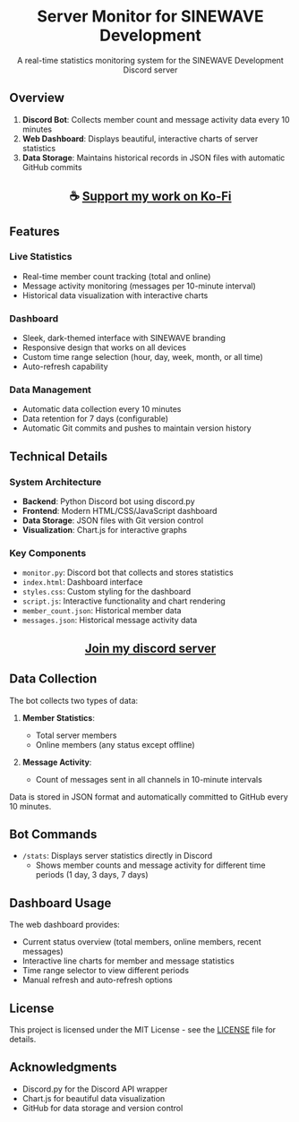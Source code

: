 <div align="center">

# Server Monitor for SINEWAVE Development

A real-time statistics monitoring system for the SINEWAVE Development Discord server

</div>

## Overview

1. **Discord Bot**: Collects member count and message activity data every 10 minutes
2. **Web Dashboard**: Displays beautiful, interactive charts of server statistics
3. **Data Storage**: Maintains historical records in JSON files with automatic GitHub commits

<div align="center">

## ☕ [Support my work on Ko-Fi](https://ko-fi.com/thatsinewave)

</div>

## Features

### Live Statistics
- Real-time member count tracking (total and online)
- Message activity monitoring (messages per 10-minute interval)
- Historical data visualization with interactive charts

### Dashboard
- Sleek, dark-themed interface with SINEWAVE branding
- Responsive design that works on all devices
- Custom time range selection (hour, day, week, month, or all time)
- Auto-refresh capability

### Data Management
- Automatic data collection every 10 minutes
- Data retention for 7 days (configurable)
- Automatic Git commits and pushes to maintain version history

## Technical Details

### System Architecture
- **Backend**: Python Discord bot using discord.py
- **Frontend**: Modern HTML/CSS/JavaScript dashboard
- **Data Storage**: JSON files with Git version control
- **Visualization**: Chart.js for interactive graphs

### Key Components
- `monitor.py`: Discord bot that collects and stores statistics
- `index.html`: Dashboard interface
- `styles.css`: Custom styling for the dashboard
- `script.js`: Interactive functionality and chart rendering
- `member_count.json`: Historical member data
- `messages.json`: Historical message activity data

<div align="center">

## [Join my discord server](https://discord.gg/2nHHHBWNDw)

</div>

## Data Collection

The bot collects two types of data:

1. **Member Statistics**:
   - Total server members
   - Online members (any status except offline)

2. **Message Activity**:
   - Count of messages sent in all channels in 10-minute intervals

Data is stored in JSON format and automatically committed to GitHub every 10 minutes.

## Bot Commands

- `/stats`: Displays server statistics directly in Discord
  - Shows member counts and message activity for different time periods (1 day, 3 days, 7 days)

## Dashboard Usage

The web dashboard provides:

- Current status overview (total members, online members, recent messages)
- Interactive line charts for member and message statistics
- Time range selector to view different periods
- Manual refresh and auto-refresh options

## License

This project is licensed under the MIT License - see the [LICENSE](LICENSE) file for details.

## Acknowledgments

- Discord.py for the Discord API wrapper
- Chart.js for beautiful data visualization
- GitHub for data storage and version control
